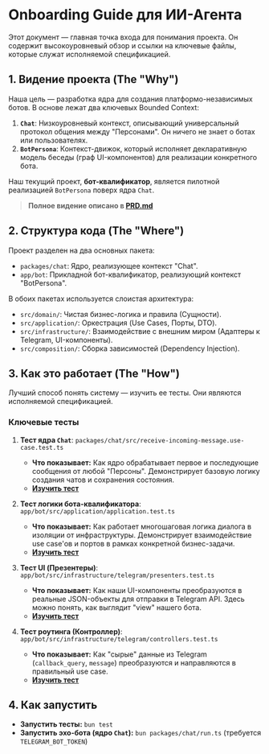 # Onboarding Guide для ИИ-Агента

Этот документ — главная точка входа для понимания проекта. Он содержит высокоуровневый обзор и ссылки на ключевые файлы, которые служат исполняемой спецификацией.

## 1. Видение проекта (The "Why")

Наша цель — разработка ядра для создания платформо-независимых ботов. В основе лежат два ключевых Bounded Context:

1.  **`Chat`**: Низкоуровневый контекст, описывающий универсальный протокол общения между "Персонами". Он ничего не знает о ботах или пользователях.
2.  **`BotPersona`**: Контекст-движок, который исполняет декларативную модель беседы (граф UI-компонентов) для реализации конкретного бота.

Наш текущий проект, **бот-квалификатор**, является пилотной реализацией `BotPersona` поверх ядра `Chat`.

> **Полное видение описано в [PRD.md](./PRD.md)**

## 2. Структура кода (The "Where")

Проект разделен на два основных пакета:
- `packages/chat`: Ядро, реализующее контекст "Chat".
- `app/bot`: Прикладной бот-квалификатор, реализующий контекст "BotPersona".

В обоих пакетах используется слоистая архитектура:
- `src/domain/`: Чистая бизнес-логика и правила (Сущности).
- `src/application/`: Оркестрация (Use Cases, Порты, DTO).
- `src/infrastructure/`: Взаимодействие с внешним миром (Адаптеры к Telegram, UI-компоненты).
- `src/composition/`: Сборка зависимостей (Dependency Injection).

## 3. Как это работает (The "How")

Лучший способ понять систему — изучить ее тесты. Они являются исполняемой спецификацией.

### Ключевые тесты

1.  **Тест ядра `Chat`**: `packages/chat/src/receive-incoming-message.use-case.test.ts`
    - **Что показывает:** Как ядро обрабатывает первое и последующие сообщения от любой "Персоны". Демонстрирует базовую логику создания чатов и сохранения состояния.
    - **[Изучить тест](./packages/chat/src/receive-incoming-message.use-case.test.ts)**

2.  **Тест логики бота-квалификатора**: `app/bot/src/application/application.test.ts`
    - **Что показывает:** Как работает многошаговая логика диалога в изоляции от инфраструктуры. Демонстрирует взаимодействие use case'ов и портов в рамках конкретной бизнес-задачи.
    - **[Изучить тест](./app/bot/src/application/application.test.ts)**

3.  **Тест UI (Презентеры)**: `app/bot/src/infrastructure/telegram/presenters.test.ts`
    - **Что показывает:** Как наши UI-компоненты преобразуются в реальные JSON-объекты для отправки в Telegram API. Здесь можно понять, как выглядит "view" нашего бота.
    - **[Изучить тест](./app/bot/src/infrastructure/telegram/presenters.test.ts)**

4.  **Тест роутинга (Контроллер)**: `app/bot/src/infrastructure/telegram/controllers.test.ts`
    - **Что показывает:** Как "сырые" данные из Telegram (`callback_query`, `message`) преобразуются и направляются в правильный use case. 
    - **[Изучить тест](./app/bot/src/infrastructure/telegram/controllers.test.ts)**

## 4. Как запустить

- **Запустить тесты:** `bun test`
- **Запустить эхо-бота (ядро `Chat`):** `bun packages/chat/run.ts` (требуется `TELEGRAM_BOT_TOKEN`)
